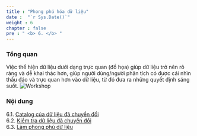 ```yaml
---
title : "Phong phú hóa dữ liệu"
date :  "`r Sys.Date()`" 
weight : 6 
chapter : false
pre : " <b> 6. </b> "
---
```

### Tổng quan
Việc thể hiện dữ liệu dưới dạng trực quan (đồ họa) giúp dữ liệu trở nên rõ ràng và dễ khai thác hơn, giúp người dùng/người phân tích có được cái nhìn thấu đáo và trực quan hơn vào dữ liệu, từ đó đưa ra những quyết định sáng suốt.
![Workshop](/images/6-enriching-data/enriching-data.png)

### Nội dung
 6.1. [Catalog của dữ liệu đã chuyển đổi](6.1-catalog-transformed-data/) \
 6.2. [Kiểm tra dữ liệu đã chuyển đổi](6.2-validate-transformed-data/) \
 6.3. [Làm phong phú dữ liệu](6.3-enrich-data/)